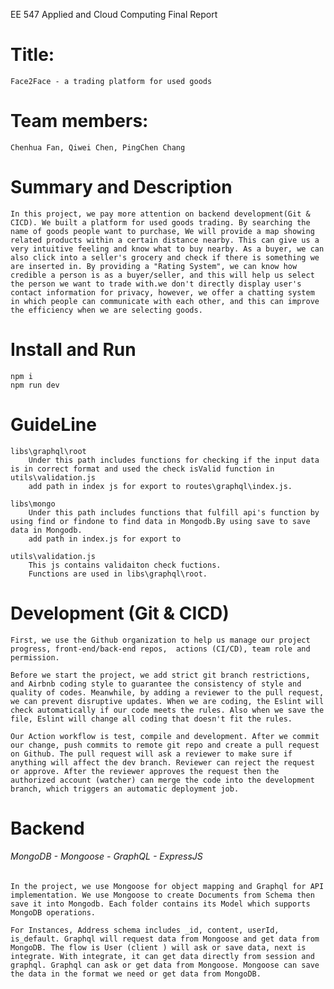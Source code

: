 EE 547 Applied and Cloud Computing Final Report

# Title: 
    Face2Face - a trading platform for used goods
# Team members: 
    Chenhua Fan, Qiwei Chen, PingChen Chang

# Summary and Description
    In this project, we pay more attention on backend development(Git & CICD). We built a platform for used goods trading. By searching the name of goods people want to purchase, We will provide a map showing related products within a certain distance nearby. This can give us a very intuitive feeling and know what to buy nearby. As a buyer, we can also click into a seller's grocery and check if there is something we are inserted in. By providing a "Rating System", we can know how credible a person is as a buyer/seller, and this will help us select the person we want to trade with.we don't directly display user's contact information for privacy, however, we offer a chatting system in which people can communicate with each other, and this can improve the efficiency when we are selecting goods.

# Install and Run 
    npm i
    npm run dev

# GuideLine 
    libs\graphql\root 
        Under this path includes functions for checking if the input data is in correct format and used the check isValid function in utils\validation.js
        add path in index js for export to routes\graphql\index.js.

    libs\mongo
        Under this path includes functions that fulfill api's function by using find or findone to find data in Mongodb.By using save to save data in Mongodb.
        add path in index.js for export to 
        
    utils\validation.js
        This js contains validaiton check fuctions.
        Functions are used in libs\graphql\root.

# Development (Git & CICD)
    First, we use the Github organization to help us manage our project progress, front-end/back-end repos,  actions (CI/CD), team role and permission.

    Before we start the project, we add strict git branch restrictions, and Airbnb coding style to guarantee the consistency of style and quality of codes. Meanwhile, by adding a reviewer to the pull request, we can prevent disruptive updates. When we are coding, the Eslint will check automatically if our code meets the rules. Also when we save the file, Eslint will change all coding that doesn't fit the rules. 

    Our Action workflow is test, compile and development. After we commit our change, push commits to remote git repo and create a pull request on Github. The pull request will ask a reviewer to make sure if anything will affect the dev branch. Reviewer can reject the request or approve. After the reviewer approves the request then the authorized account (watcher) can merge the code into the development branch, which triggers an automatic deployment job.

# Backend
  ###### MongoDB - Mongoose - GraphQL - ExpressJS
    In the project, we use Mongoose for object mapping and Graphql for API implementation. We use Mongoose to create Documents from Schema then save it into Mongodb. Each folder contains its Model which supports MongoDB operations. 

    For Instances, Address schema includes _id, content, userId, is_default. Graphql will request data from Mongoose and get data from MongoDB. The flow is User (client ) will ask or save data, next is integrate. With integrate, it can get data directly from session and graphql. Graphql can ask or get data from Mongoose. Mongoose can save the data in the format we need or get data from MongoDB.
